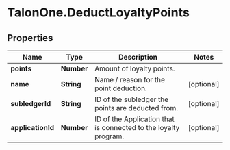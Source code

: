 # TalonOne.DeductLoyaltyPoints

## Properties

Name | Type | Description | Notes
------------ | ------------- | ------------- | -------------
**points** | **Number** | Amount of loyalty points. | 
**name** | **String** | Name / reason for the point deduction. | [optional] 
**subledgerId** | **String** | ID of the subledger the points are deducted from. | [optional] 
**applicationId** | **Number** | ID of the Application that is connected to the loyalty program. | [optional] 


